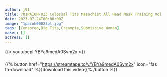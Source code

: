 ```yaml
---
author: j91
title: 701PAIOH-023 Colossal Tits Masochist All Head Mask Training Vol.1 Thoroughly Teasing 3 Female Volunteers.
date: 2023-07-24T00:00:00Z
image: "1paioh00023pl.jpg"
tags: [Censored,Big Tits,Creampie,Submissive Woman]
maker: []
actress: []
---
```



{{< youtubepl YBYa9medA0Svm2x >}}
###

{{% button href="https://streamtape.to/v/YBYa9medA0Svm2x" icon="fas fa-download" %}}download this video{{% /button %}}
